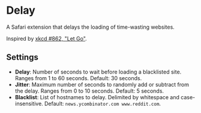 # Delay

A Safari extension that delays the loading of time-wasting websites.

Inspired by [xkcd #862, "Let Go"][1].

## Settings

-   **Delay**: Number of seconds to wait before loading a blacklisted
    site. Ranges from 1 to 60 seconds. Default: 30 seconds.
-   **Jitter**: Maximum number of seconds to randomly add or subtract
    from the delay. Ranges from 0 to 10 seconds. Default: 5 seconds.
-   **Blacklist**: List of hostnames to delay. Delimited by whitespace
    and case-insensitive. Default: `news.ycombinator.com www.reddit.com`.

[1]: http://xkcd.com/862/
